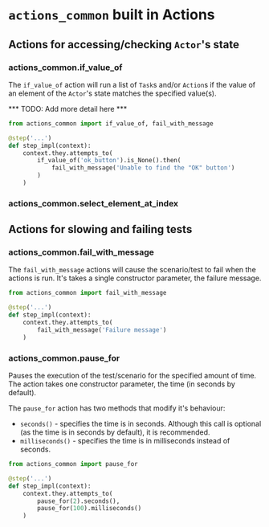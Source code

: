 # ```actions_common``` built in Actions

## Actions for accessing/checking ```Actor```'s state

### actions_common.if_value_of

The ```if_value_of``` action will run a list of ```Task```s and/or
```Action```s if the value of an element of the ```Actor```'s state matches the
specified value(s).

*** TODO: Add more detail here ***

```python
from actions_common import if_value_of, fail_with_message

@step('...')
def step_impl(context):
    context.they.attempts_to(
        if_value_of('ok_button').is_None().then(
            fail_with_message('Unable to find the "OK" button')
        )
    )
```

### actions_common.select_element_at_index

## Actions for slowing and failing tests

### actions_common.fail_with_message

The ```fail_with_message``` actions will cause the scenario/test to fail when
the actions is run. It's takes a single constructor parameter, the failure
message.

```python
from actions_common import fail_with_message

@step('...')
def step_impl(context):
    context.they.attempts_to(
        fail_with_message('Failure message')
    )
```

### actions_common.pause_for

Pauses the execution of the test/scenario for the specified amount of time. The
action takes one constructor parameter, the time (in seconds by default).

The ```pause_for``` action has two methods that modify it's behaviour:

* ```seconds()``` - specifies the time is in seconds. Although this call is
  optional (as the time is in seconds by default), it is recommended.
* ```milliseconds()``` - specifies the time is in milliseconds instead of
  seconds.

```python
from actions_common import pause_for

@step('...')
def step_impl(context):
    context.they.attempts_to(
        pause_for(2).seconds(),
        pause_for(100).milliseconds()
    )
```
